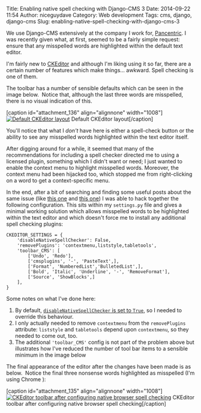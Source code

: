 Title: Enabling native spell checking with Django-CMS 3
Date: 2014-09-22 11:54
Author: niceguydave
Category: Web development
Tags: cms, django, django-cms
Slug: enabling-native-spell-checking-with-django-cms-3

We use Django-CMS extensively at the company I work for,
[Pancentric](http://www.pancentric.com/ "Pancentric"). I was recently
given what, at first, seemed to be a fairly simple request: ensure that
any misspelled words are highlighted within the default text editor.

I'm fairly new to [CKEditor](http://ckeditor.com/ "CKEditor") and
although I'm liking using it so far, there are a certain number of
features which make things... awkward. Spell checking is one of them.

The toolbar has a number of sensible defaults which can be seen in the
image below.  Notice that, although the last three words are misspelled,
there is no visual indication of this.

[caption id="attachment\_136" align="alignnone" width="1008"][![Default
CKEditor
layout](http://niceguydave.files.wordpress.com/2014/09/toolbar_pre_config.png)](http://niceguydave.files.wordpress.com/2014/09/toolbar_pre_config.png)
Default CKEditor layout[/caption]

You'll notice that what I *don't* have here is either a spell-check
button or the ability to see any misspelled words highlighted within the
text editor itself.

After digging around for a while, it seemed that many of the
recommendations for including a spell checker directed me to using a
licensed plugin, something which I didn't want or need; I just wanted to
enable the context menu to highlight misspelled words. Moreover, the
context menu had been hijacked too, which stopped me from right-clicking
on a word to get a context-specific menu.

In the end, after a bit of searching and finding some useful posts about
the same issue (like [this
one](http://murfitt.net/blog/getting-browser-spell-checker-work-ckeditor-drupal)
and [this
one](http://stackoverflow.com/questions/2682042/ckeditor-using-firefox-built-in-spellchecker))
I was able to hack together the following configuration. This sits
within my `settings.py` file and gives a minimal working solution which
allows misspelled words to be highlighted within the text editor and
which doesn't force me to install any additional spell checking plugins:

```
CKEDITOR_SETTINGS = {  
    'disableNativeSpellChecker': False,  
    'removePlugins': 'contextmenu,liststyle,tabletools',  
    'toolbar_CMS': [  
        ['Undo', 'Redo'],  
        ['cmsplugins', '-', 'PasteText',],  
        ['Format', 'NumberedList','BulletedList',],  
        ['Bold', 'Italic', 'Underline', '-', 'RemoveFormat'],  
        ['Source', 'ShowBlocks',]  
    ],  
}  
```
Some notes on what I've done here:

1.  By default, [`disableNativeSpellChecker` is set to
    `True`](http://docs.ckeditor.com/#!/guide/dev_spellcheck), so I
    needed to override this behaviour.
2.  I only actually needed to remove `contextmenu` from the
    `removePlugins` attribute: `liststyle` and `tabletools` depend upon
    `contextmenu`, so they needed to come out, too.
3.  The additional `'toolbar_CMS'` config is not part of the problem
    above but illustrates how I've reduced the number of tool bar items
    to a sensible minimum in the image below

The final appearance of the editor after the changes have been made is
as below.  Notice the final three nonsense words highlighted as
misspelled (I'm using Chrome ):

[caption id="attachment\_135" align="alignnone" width="1008"][![CKEditor
toolbar after configuring native browser spell
checking](http://niceguydave.files.wordpress.com/2014/09/toolbar_post_config.png)](http://niceguydave.files.wordpress.com/2014/09/toolbar_post_config.png)
CKEditor toolbar after configuring native browser spell
checking[/caption]
